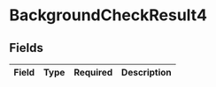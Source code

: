 # BackgroundCheckResult4


## Fields

| Field       | Type        | Required    | Description |
| ----------- | ----------- | ----------- | ----------- |